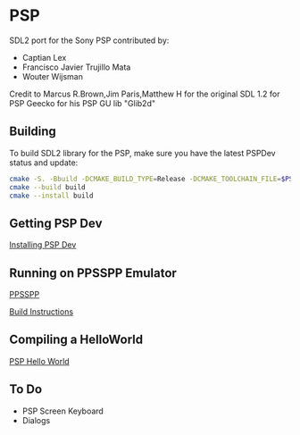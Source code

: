 PSP
======
SDL2 port for the Sony PSP contributed by:
- Captian Lex
- Francisco Javier Trujillo Mata
- Wouter Wijsman


Credit to
   Marcus R.Brown,Jim Paris,Matthew H for the original SDL 1.2 for PSP
   Geecko for his PSP GU lib "Glib2d"

## Building
To build SDL2 library for the PSP, make sure you have the latest PSPDev status and update:
```bash
cmake -S. -Bbuild -DCMAKE_BUILD_TYPE=Release -DCMAKE_TOOLCHAIN_FILE=$PSPDEV/psp/share/pspdev.cmake
cmake --build build
cmake --install build
```


## Getting PSP Dev
[Installing PSP Dev](https://github.com/pspdev/pspdev)

## Running on PPSSPP Emulator
[PPSSPP](https://github.com/hrydgard/ppsspp)

[Build Instructions](https://github.com/hrydgard/ppsspp/wiki/Build-instructions)


## Compiling a HelloWorld
[PSP Hello World](https://psp-dev.org/doku.php?id=tutorial:hello_world)

## To Do
- PSP Screen Keyboard
- Dialogs
